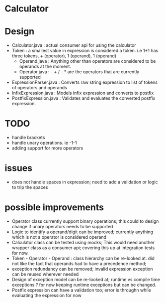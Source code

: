 # Calculator

# Design
- Calculator.java : actual consumer api for using the calculator
- Token : a smallest value in expression is considered a token. i.e 1+1 has three tokens, + (operator), 1 (operand), 1 (operand) 
  - Operand.java  : Anything other than operators are considered to be operands at the moment.
  - Operator.java : - + / - * are the operators that are currently supported
- ExpressionParser.java : Converts raw string expression to list of tokens of operators and operands
- InfixExpression.java : Models infix expression and converts to postfix
- PostfixExpression.java : Validates and evaluates the converted postfix expression. 

# TODO
- handle brackets
- handle unary operations. ie -1-1
- adding support for more operators

# issues
- does not handle spaces in expression; need to add a validation or logic to trip the spaces

# possible improvements
- Operator class currently support binary operations; this could to design change if unary operators needs to be supported
- Logic to identify a operand/digit can be improved; currently anything which is not a operator is considered operand
- Calculator class can be tested using mocks; This would need another wrapper class as a consumer api; covering this up at integration tests for now.
- Token - Operator - Operand : class hierarchy can be re-looked at. did not like the fact that operands had to have a precedence method;
- exception redundancy can be removed;  invalid expression exception can be reused wherever needed
- Design of exception model can be re-looked at; runtime vs compile time exceptions ? for now keeping runtime exceptions but can be changed. 
- Postfix expression can have a validation too; error is throughn while evaluating the expression for now
 

